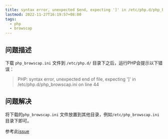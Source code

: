 ```yaml
---
title: syntax error, unexpected $end, expecting ']' in /etc/php.d/php_browscap.ini 错误的解决方法
lastmod: 2022-11-27T16:19:57+08:00
tags:
  - php
  - browscap
---
```

## 问题描述

下载 `php_browscap.ini` 文件到 `/etc/php.d/` 目录下之后，运行PHP会提示以下错误：

> PHP:  syntax error, unexpected end of file, expecting ']' in
> /etc/php.d/php_browscap.ini on line 44

## 问题解决

将下载的`php_browscap.ini` 文件放置到其他目录，例如`/etc/php_browscap.ini`目录下即可。

参考此[issue](https://github.com/browscap/browscap/issues/1842)



